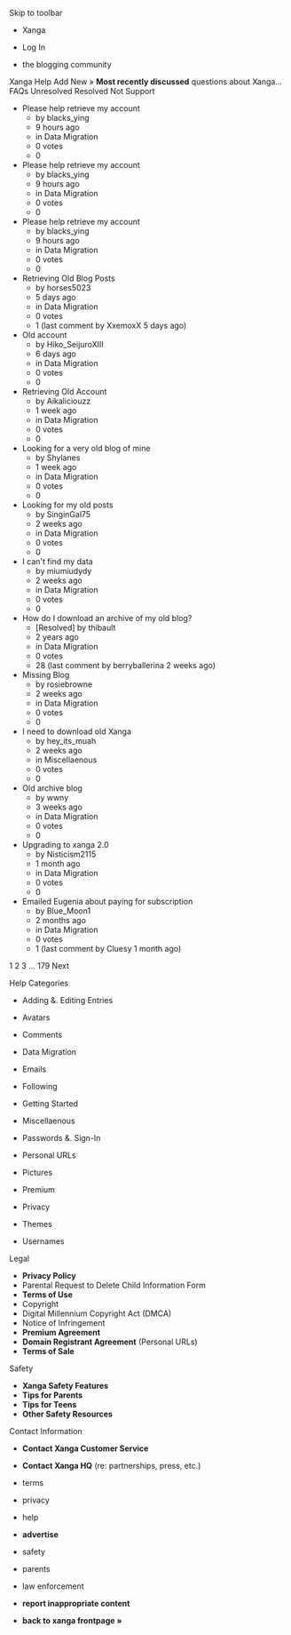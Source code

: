 Skip to toolbar

*   Xanga

*   Log In

*   the blogging community

Xanga Help Add New » **Most recently discussed** questions about Xanga… FAQs Unresolved Resolved Not Support

*   Please help retrieve my account
    *   by blacks\_ying
    *   9 hours ago
    *   in Data Migration
    *   0 votes
    *   0
*   Please help retrieve my account
    *   by blacks\_ying
    *   9 hours ago
    *   in Data Migration
    *   0 votes
    *   0
*   Please help retrieve my account
    *   by blacks\_ying
    *   9 hours ago
    *   in Data Migration
    *   0 votes
    *   0
*   Retrieving Old Blog Posts
    *   by horses5023
    *   5 days ago
    *   in Data Migration
    *   0 votes
    *   1 (last comment by XxemoxX 5 days ago)
*   Old account
    *   by Hiko\_SeijuroXIII
    *   6 days ago
    *   in Data Migration
    *   0 votes
    *   0
*   Retrieving Old Account
    *   by Aikaliciouzz
    *   1 week ago
    *   in Data Migration
    *   0 votes
    *   0
*   Looking for a very old blog of mine
    *   by Shylanes
    *   1 week ago
    *   in Data Migration
    *   0 votes
    *   0
*   Looking for my old posts
    *   by SinginGal75
    *   2 weeks ago
    *   in Data Migration
    *   0 votes
    *   0
*   I can't find my data
    *   by miumiudydy
    *   2 weeks ago
    *   in Data Migration
    *   0 votes
    *   0
*   How do I download an archive of my old blog?
    *   \[Resolved\] by thibault
    *   2 years ago
    *   in Data Migration
    *   0 votes
    *   28 (last comment by berryballerina 2 weeks ago)
*   Missing Blog
    *   by rosiebrowne
    *   2 weeks ago
    *   in Data Migration
    *   0 votes
    *   0
*   I need to download old Xanga
    *   by hey\_its\_muah
    *   2 weeks ago
    *   in Miscellaenous
    *   0 votes
    *   0
*   Old archive blog
    *   by wwny
    *   3 weeks ago
    *   in Data Migration
    *   0 votes
    *   0
*   Upgrading to xanga 2.0
    *   by Nisticism2115
    *   1 month ago
    *   in Data Migration
    *   0 votes
    *   0
*   Emailed Eugenia about paying for subscription
    *   by Blue\_Moon1
    *   2 months ago
    *   in Data Migration
    *   0 votes
    *   1 (last comment by Cluesy 1 month ago)

1 2 3 ... 179 Next

Help Categories

*   Adding &. Editing Entries
*   Avatars
*   Comments
*   Data Migration
*   Emails
*   Following
*   Getting Started
*   Miscellaenous

*   Passwords &. Sign-In
*   Personal URLs
*   Pictures
*   Premium
*   Privacy
*   Themes
*   Usernames

Legal

*   **Privacy Policy**
*   Parental Request to Delete Child Information Form
*   **Terms of Use**
*   Copyright
*   Digital Millennium Copyright Act (DMCA)
*   Notice of Infringement
*   **Premium Agreement**
*   **Domain Registrant Agreement** (Personal URLs)
*   **Terms of Sale**

Safety

*   **Xanga Safety Features**
*   **Tips for Parents**
*   **Tips for Teens**
*   **Other Safety Resources**

Contact Information

*   **Contact Xanga Customer Service**
*   **Contact Xanga HQ** (re: partnerships, press, etc.)

*   terms
*   privacy
*   help
*   **advertise**

*   safety
*   parents
*   law enforcement
*   **report inappropriate content**

*   **back to xanga frontpage »**